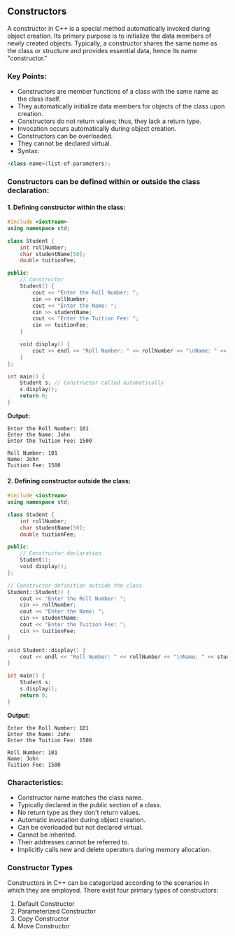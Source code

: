 ## Constructors

A constructor in C++ is a special method automatically invoked during object creation. Its primary purpose is to initialize the data members of newly created objects. Typically, a constructor shares the same name as the class or structure and provides essential data, hence its name "constructor."

### Key Points:

- Constructors are member functions of a class with the same name as the class itself.
- They automatically initialize data members for objects of the class upon creation.
- Constructors do not return values; thus, they lack a return type.
- Invocation occurs automatically during object creation.
- Constructors can be overloaded.
- They cannot be declared virtual.
- Syntax:

```cpp
<class-name>(list-of-parameters);
```

### Constructors can be defined within or outside the class declaration:

#### 1. Defining constructor within the class:

```cpp
#include <iostream>
using namespace std;

class Student {
    int rollNumber;
    char studentName[50];
    double tuitionFee;

public:
    // Constructor
    Student() {
        cout << "Enter the Roll Number: ";
        cin >> rollNumber;
        cout << "Enter the Name: ";
        cin >> studentName;
        cout << "Enter the Tuition Fee: ";
        cin >> tuitionFee;
    }

    void display() {
        cout << endl << "Roll Number: " << rollNumber << "\nName: " << studentName << "\nTuition Fee: " << tuitionFee;
    }
};

int main() {
    Student s; // Constructor called automatically
    s.display();
    return 0;
}

```

**Output:**

```
Enter the Roll Number: 101
Enter the Name: John
Enter the Tuition Fee: 1500

Roll Number: 101
Name: John
Tuition Fee: 1500
```

#### 2. Defining constructor outside the class:

```cpp
#include <iostream>
using namespace std;

class Student {
    int rollNumber;
    char studentName[50];
    double tuitionFee;

public:
    // Constructor declaration
    Student();
    void display();
};

// Constructor definition outside the class
Student::Student() {
    cout << "Enter the Roll Number: ";
    cin >> rollNumber;
    cout << "Enter the Name: ";
    cin >> studentName;
    cout << "Enter the Tuition Fee: ";
    cin >> tuitionFee;
}

void Student::display() {
    cout << endl << "Roll Number: " << rollNumber << "\nName: " << studentName << "\nTuition Fee: " << tuitionFee;
}

int main() {
    Student s;
    s.display();
    return 0;
}
```

**Output:**

```
Enter the Roll Number: 101
Enter the Name: John
Enter the Tuition Fee: 1500

Roll Number: 101
Name: John
Tuition Fee: 1500
```

### Characteristics:

- Constructor name matches the class name.
- Typically declared in the public section of a class.
- No return type as they don't return values.
- Automatic invocation during object creation.
- Can be overloaded but not declared virtual.
- Cannot be inherited.
- Their addresses cannot be referred to.
- Implicitly calls new and delete operators during memory allocation.

### Constructor Types

Constructors in C++ can be categorized according to the scenarios in which they are employed. There exist four primary types of constructors:

1. Default Constructor
2. Parameterized Constructor
3. Copy Constructor
4. Move Constructor
